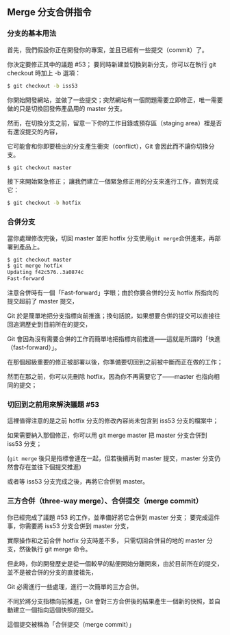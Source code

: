 ## Merge 分支合併指令

### 分支的基本用法

首先，我們假設你正在開發你的專案，並且已經有一些提交（commit）了。

你決定要修正其中的議題 #53； 要同時新建並切換到新分支，你可以在執行 git checkout 時加上 -b 選項：

```cmd
$ git checkout -b iss53
```

你開始開發網站，並做了一些提交；突然網站有一個問題需要立即修正，唯一需要做的只是切換回發佈產品用的 master 分支。

然而，在切換分支之前，留意一下你的工作目錄或預存區（staging area）裡是否有還沒提交的內容，

它可能會和你即要檢出的分支產生衝突（conflict），Git 會因此而不讓你切換分支。

```cmd
$ git checkout master
```

接下來開始緊急修正； 讓我們建立一個緊急修正用的分支來進行工作，直到完成它：

```cmd
$ git checkout -b hotfix
```


### 合併分支

當你處理修改完後，切回 master 並把 hotfix 分支使用`git merge`合併進來，再部署到產品上。

```cmd
$ git checkout master
$ git merge hotfix
Updating f42c576..3a0874c
Fast-forward
```

注意合併時有一個「Fast-forward」字眼；由於你要合併的分支 hotfix 所指向的提交超前了 master 提交，

Git 於是簡單地把分支指標向前推進；換句話說，如果想要合併的提交可以直接往回追溯歷史到目前所在的提交，

Git 會因為沒有需要合併的工作而簡單地把指標向前推進——這就是所謂的「快進（fast-forward）」。

在那個超級重要的修正被部署以後，你準備要切回到之前被中斷而正在做的工作； 

然而在那之前，你可以先刪除 hotfix，因為你不再需要它了——master 也指向相同的提交； 


### 切回到之前用來解決議題 #53

這裡值得注意的是之前 hotfix 分支的修改內容尚未包含到 iss53 分支的檔案中；

如果需要納入那個修正，你可以用 git merge master 把 master 分支合併到 iss53 分支；

(`git merge` 後只是指標會連在一起，但若後續再對 master 提交，master 分支仍然會存在並往下個提交推進)

或者等 iss53 分支完成之後，再將它合併到 master。


### 三方合併（three-way merge）、合併提交（merge commit）

你已經完成了議題 #53 的工作，並準備好將它合併到 master 分支； 要完成這件事，你需要將 iss53 分支合併到 master 分支，

實際操作和之前合併 hotfix 分支時差不多， 只需切回合併目的地的 master 分支，然後執行 git merge 命令。

但此時，你的開發歷史是從一個較早的點便開始分離開來，由於目前所在的提交，並不是被合併的分支的直接祖先，

Git 必需進行一些處理，進行一次簡單的三方合併。

不同於將分支指標向前推進，Git 會對三方合併後的結果產生一個新的快照，並自動建立一個指向這個快照的提交。

這個提交被稱為「合併提交（merge commit）」


